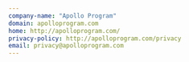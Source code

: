 ```yaml
---
company-name: "Apollo Program"
domain: apolloprogram.com
home: http://apolloprogram.com/
privacy-policy: http://apolloprogram.com/privacy
email: privacy@apolloprogram.com
---
```




